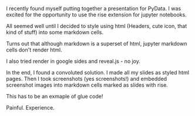<!--
.. title: Jupyter Notebook ss HTML
.. slug: jupyter-notebook-vs-html
.. date: 2019-09-24 14:18:47 UTC-04:00
.. tags: 
.. category: 
.. link: 
.. description: 
.. type: text
-->

I recently found myself putting together a presentation for PyData. I was excited for the opportunity to use the rise extension for jupyter notebooks.

All seemed well until I decided to style using html (Headers, cute icon, that kind of stuff) into some markdown cells.

Turns out that although markdown is a superset of html, jupyter markdown cells don't render html.

I also tried render in google sides and reveal.js - no joy.

In the end, I found a convoluted solution. I made all my slides as styled html pages. Then I took screenshots (yes screenshots!) and embedded screenshot images into markdown cells marked as slides with rise. 

This has to be an exmaple of glue code!

Painful. Experience. 